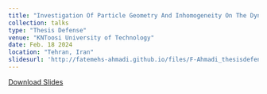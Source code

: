 ```yaml
---
title: "Investigation Of Particle Geometry And Inhomogeneity On The Dynamics In Microfluidic Domains."
collection: talks
type: "Thesis Defense"
venue: "KNToosi University of Technology"
date: Feb. 18 2024
location: "Tehran, Iran"
slidesurl: 'http://fatemehs-ahmadi.github.io/files/F-Ahmadi_thesisdefense.pdf'
---
```

[Download Slides]([http://academicpages.github.io/files/F-Ahmadi_thesisdefense.pdf](http://fatemehs-ahmadi.github.io/files/F-Ahmadi_thesisdefense.pdf)) 

